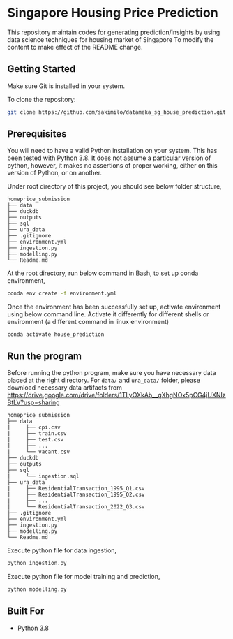 # Singapore Housing Price Prediction

This repository maintain codes for generating prediction/insights by using data science techniques for housing market of Singapore
To modify the content to make effect of the README change.

## Getting Started

Make sure Git is installed in your system.

To clone the repository:

```bash
git clone https://github.com/sakimilo/datameka_sg_house_prediction.git
```

## Prerequisites

You will need to have a valid Python installation on your system. This has been tested with Python 3.8. It does not assume a particular version of python, however, it makes no assertions of proper working, either on this version of Python, or on another. 

Under root directory of this project, you should see below folder structure,
```
homeprice_submission
├── data
├── duckdb
├── outputs
├── sql
├── ura_data
├── .gitignore
├── environment.yml
├── ingestion.py
├── modelling.py
└── Readme.md
```

At the root directory, run below command in Bash, to set up conda environment,
```bash
conda env create -f environment.yml
```

Once the environment has been successfully set up, activate environment using below command line. 
Activate it differently for different shells or environment (a different command in linux environment)
```
conda activate house_prediction
```

## Run the program

Before running the python program, make sure you have necessary data placed at the right directory.
For `data/` and `ura_data/` folder, please download necessary data artifacts from 
https://drive.google.com/drive/folders/1TLyOXkAb__qXhgNOx5pCG4jUXNIzBtLV?usp=sharing

```
homeprice_submission
├── data
|     ├── cpi.csv
|     ├── train.csv
|     ├── test.csv
|     ├── ...
|     └── vacant.csv
├── duckdb
├── outputs
├── sql
|     └── ingestion.sql
├── ura_data
|     ├── ResidentialTransaction_1995_Q1.csv
|     ├── ResidentialTransaction_1995_Q2.csv
|     ├── ...
|     └── ResidentialTransaction_2022_Q3.csv
├── .gitignore
├── environment.yml
├── ingestion.py
├── modelling.py
└── Readme.md
```

Execute python file for data ingestion,
```bash
python ingestion.py
```

Execute python file for model training and prediction,
```bash
python modelling.py
```

## Built For

 - Python 3.8
